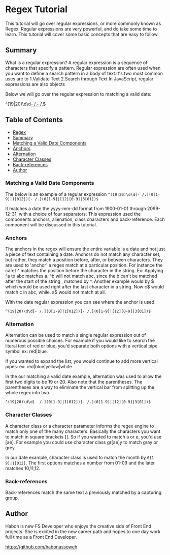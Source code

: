 # Regex Tutorial

This tutorial will go over regular expressions, or more commonly known as Regex. Regular expressions are very powerful, and do take some time to learn. This tutorial will cover some basic concepts that are easy to follow.

## Summary

What is a regular expression? A regular expression is a sequence of characters that specify a pattern. Regular expression are often used when you want to define a search pattern in a body of text.It's two most common uses are to
1.Validate Text
2.Search through Text
In JavaScript, regular expressions are also objects

Below we will go over the regular expression to matching a valid date:

^(19|20)\d\d[- /.](0[1-9]|1[012])[- /.](0[1-9]|[12][0-9]|3[01])$

## Table of Contents

- [Regex](#regex-tutorial)
- [Summary](#summary)
- [Matching a Valid Date Components](#matching-a-valid-date-components)
- [Anchors](#anchors)
- [Alternation](#Alternation)
- [Character Classes](#character-classes)
- [Back-references](#back-references)
- [Author](#author)

### Matching a Valid Date Components

The below is an example of a regular expression
`^(19|20)\d\d[- /.](0[1-9]|1[012])[- /.](0[1-9]|[12][0-9]|3[01])$`

It matches a date the yyyy-mm-dd format from 1900-01-01 through 2099-12-31, with a choice of four separators. This expression used the components anchors, alienation, class characters and back-reference. Each component will be discussed in this tutorial.

### Anchors

The anchors in the regex will ensure the entire variable is a date and not just a piece of text containing a date. Anchors do not match any character set, but rather, they match a position before, after, or between characters. They are used to 'anchor' a regex match at a particular position. For instance the caret ^ matches the position before the character in the string.
Ex: Applying ^a to abc matches a.
^b will not match abc, since the b can't be matched after the start of the string , matched by ^.
Another example would by $ which would be used right after the last character in a string.
Now c$ would match c in abc, while. a$ would not match at all.

With the date regular expression you can see where the anchor is used:

`^(19|20)\d\d[- /.](0[1-9]|1[012])[- /.](0[1-9]|[12][0-9]|3[01])$`

### Alternation

Alternation can be used to match a single regular expression out of numerous possible choices. For example if you would like to search the literal text of red or blue, you'd separate both options with a vertical pipe symbol
ex: red|blue.

If you wanted to expand the list, you would continue to add more vertical pipes:
ex: red|blue|yellow|white

In the our matching a valid date example, alternation was used to allow the first two digits to be 19 or 20. Also note that the parentheses. The parentheses are a way to eliminate the vertical bar from splitting up the whole regex into two.

`^(19|20)\d\d[- /.](0[1-9]|1[012])[- /.](0[1-9]|[12][0-9]|3[01])$`

### Character Classes

A character class or a character parameter informs the regex engine to match only one of the many characters. Basically the characters you want to match in square brackets []. So if you wanted to match a or e, you'd use [ae]. For example you could use character class gr[ae]y to match gray or grey.

In our date example, character class is used to match the month by `0[1-9]|1[012]`. The first options matches a number from 01-09 and the later matches 10,11,12.

### Back-references

Back-references match the same text a previously matched by a capturing group.

## Author

Habon is new FS Developer who enjoys the creative side of Front End projects. She is excited in the new career path and hopes to one day work full time as a Front End Developer.

https://github.com/habonassoweh
